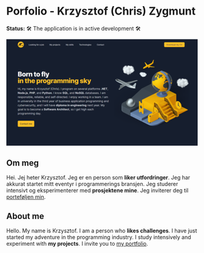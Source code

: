 # Porfolio - Krzysztof (Chris) Zygmunt

**Status:** 🛠️ The application is in active development 🛠️

[<img src="assets/img/portfolio.png">](https://chriskodehub.github.io/portfolio/)

## Om meg

Hei. Jej heter Krzysztof. Jeg er en person som **liker utfordringer**. Jeg har akkurat startet mitt eventyr i programmerings bransjen. Jeg studerer intensivt og eksperimenterer med **prosjektene mine**. Jeg inviterer deg til [porteføljen min](https://chriskodehub.github.io/portfolio/).

## About me

Hello. My name is Krzysztof. I am a person who **likes challenges**. I have just started my adventure in the programming industry. I study intensively and experiment with **my projects**. I invite you to [my portfolio](https://chriskodehub.github.io/portfolio/).  


